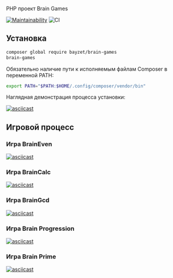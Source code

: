 PHP проект Brain Games

[![Maintainability](https://api.codeclimate.com/v1/badges/a99a88d28ad37a79dbf6/maintainability)](https://codeclimate.com/github/codeclimate/codeclimate/maintainability)
![CI](https://github.com/Bayzet/php-project-lvl1/workflows/PHP%20CI/badge.svg?branch=downgrade&event=push)


## Установка
```bash
composer global require bayzet/brain-games
brain-games
```
Обязательно наличие пути к исполняемым файлам Composer в переменной PATH:

```bash
export PATH="$PATH:$HOME/.config/composer/vendor/bin"
```
Наглядная демонстрация процесса установки:

[![asciicast](https://asciinema.org/a/HHp4AdIw0dxUu5Q20xcVxNn0M.svg)](https://asciinema.org/a/HHp4AdIw0dxUu5Q20xcVxNn0M)

## Игровой процесс
### Игра BrainEven
[![asciicast](https://asciinema.org/a/c0gE9aG3EKNztOHoiNGQkVn0L.svg)](https://asciinema.org/a/c0gE9aG3EKNztOHoiNGQkVn0L)

### Игра BrainCalc
[![asciicast](https://asciinema.org/a/s110OXmeeHxfVzskTYxoQNiW2.svg)](https://asciinema.org/a/s110OXmeeHxfVzskTYxoQNiW2)

### Игра BrainGcd
[![asciicast](https://asciinema.org/a/KdhFLZmnPDtzgVSRzbuArbmho.svg)](https://asciinema.org/a/KdhFLZmnPDtzgVSRzbuArbmho)

### Игра Brain Progression
[![asciicast](https://asciinema.org/a/a7MITqkEUhvMSctSTxTkKBOc1.svg)](https://asciinema.org/a/a7MITqkEUhvMSctSTxTkKBOc1)

### Игра Brain Prime
[![asciicast](https://asciinema.org/a/CrfcljQ9aDr5DICnzOrIyD7Ok.svg)](https://asciinema.org/a/CrfcljQ9aDr5DICnzOrIyD7Ok)
